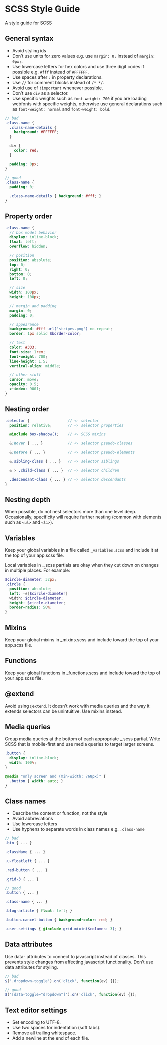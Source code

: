 SCSS Style Guide
==========

A style guide for SCSS

General syntax
---
- Avoid styling ids
- Don’t use units for zero values e.g. use `margin: 0;` instead of `margin: 0px;`.
- Use lowercase letters for hex colors and use three digit codes if possible e.g. `#fff` instead of `#FFFFFF`.
- Use spaces after `:` in property declarations.
- Use `//` for comment blocks instead of `/* */`.
- Avoid use of `!important` whenever possible.
- Don’t use `div` as a selector.
- Use specific weights such as `font-weight: 700` if you are loading webfonts with specific weights, otherwise use general declarations such as `font-weight: normal` and `font-weight: bold`.

```scss
// bad
.class-name {
  .class-name-details {
    background: #FFFFFF;
  }

  div {
    color: red;
  }

  padding: 0px;
}

// good
.class-name {
  padding: 0;

  .class-name-details { background: #fff; }
}
```

Property order
---
```scss
.class-name {
  // box model behavior
  display: inline-block;
  float: left;
  overflow: hidden;

  // position
  position: absolute;
  top: 0;
  right: 0;
  bottom: 0;
  left: 0;

  // size
  width: 100px;
  height: 100px;

  // margin and padding
  margin: 0;
  padding: 0;

  // appearance
  background: #fff url('stripes.png') no-repeat;
  border: 1px solid $border-color;

  // text
  color: #333;
  font-size: 1rem;
  font-weight: 700;
  line-height: 1.5;
  vertical-align: middle;

  // other stuff
  cursor: move;
  opacity: 0.5;
  z-index: 9001;
}
```

Nesting order
---
```scss
.selector {                 // <- selector
  position: relative;       // <- selector properties

  @include box-shadow();    // <- SCSS mixins

  &:hover { ... }           // <- selector pseudo-classes

  &:before { ... }          // <- selector pseudo-elements

  &.sibling-class { ... }   // <- selector siblings

  & > .child-class { ... }  // <- selector children

  .descendant-class { ... } // <- selector descendants
}
```


Nesting depth
---
When possible, do not nest selectors more than one level deep. Occasionally, specificity will require further nesting (common with elements such as `<ul>` and `<li>`).


Variables
---
Keep your global variables in a file called `_variables.scss` and include it at the top of your app.scss file.

Local variables in _.scss partials are okay when they cut down on changes in multiple places. For example:

```scss
$circle-diameter: 32px;
.circle {
  position: absolute;
  left: -#{$circle-diameter}
  width: $circle-diameter;
  height: $circle-diameter;
  border-radius: 50%;
}
```


Mixins
---
Keep your global mixins in _mixins.scss and include toward the top of your app.scss file.


Functions
---
Keep your global functions in _functions.scss and include toward the top of your app.scss file.


@extend
---
Avoid using `@extend`. It doesn’t work with media queries and the way it extends selectors can be unintuitive. Use mixins instead.


Media queries
---
Group media queries at the bottom of each appropriate _.scss partial. Write SCSS that is mobile-first and use media queries to target larger screens.

```scss
.button {
  display: inline-block;
  width: 100%;
}

@media "only screen and (min-width: 768px)" {
  .button { width: auto; }
}
```


Class names
---
- Describe the content or function, not the style
- Avoid abbreviations
- Use lowercase letters
- Use hyphens to separate words in class names e.g. `.class-name`


```scss
// bad
.btn { ... }

.className { ... }

.u-floatleft { ... }

.red-button { ... }

.grid-3 { ... }

// good
.button { ... }

.class-name { ... }

.blog-article { float: left; }

.button.cancel-button { background-color: red; }

.user-settings { @include grid-mixin($columns: 3); }
```


Data attributes
---
Use data- attributes to connect to javascript instead of classes. This prevents style changes from affecting javascript functionality. Don’t use data attributes for styling.

```javascript
// bad
$('.dropdown-toggle').on('click', function(ev) {});

// good
$('[data-toggle="dropdown"]').on('click', function(ev) {});
```


Text editor settings
---
- Set encoding to UTF-8.
- Use two spaces for indentation (soft tabs).
- Remove all trailing whitespace.
- Add a newline at the end of each file.
